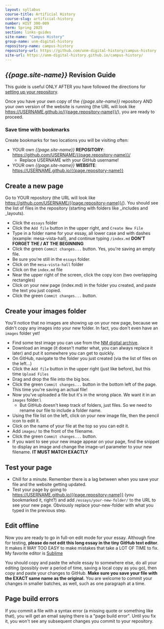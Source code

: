 ```yaml
---
layout: syllabus
course-title: Artificial History
course-slug: artificial-history
number: HIST 300-009
term: Spring 2025
section: links-guides
site-name: "Campus History"
group-name: unm-digital-history
repository-name: campus-history
repository-url: https://github.com/unm-digital-history/campus-history
site-url: https://unm-digital-history.github.io/campus-history/
---
```


## _{{page.site-name}}_ Revision Guide

This guide is useful ONLY AFTER you have followed the directions for [setting up your repository](campus-history-setup).

Once you have your own copy of the  _{{page.site-name}}_ repository AND your own version of the website is running (the URL will look like https://USERNAME.github.io/{{page.repository-name}}/), you are ready to proceed.

### Save time with bookmarks
Create bookmarks for two locations you will be visiting often:
- YOUR own _{{page.site-name}}_ **REPOSITORY**: https://github.com/USERNAME/{{page.repository-name}}/
  - Replace USERNAME with your GitHub username!
- YOUR own _{{page.site-name}}_ **WEBSITE**: https://USERNAME.github.io/{{page.repository-name}}

## Create a new page
Go to YOUR repository (the URL will look like https://github.com/USERNAME/{{page.repository-name}}/). You should see the list of files in the repository (starting with folders like _includes and _layouts).

- Click the `essays` folder 
- Click the `Add file` button in the upper right, and `Create New File`
- Type in a folder name for your essay, all lower case and with dashes (example: mesa-vista-hall), and continue typing `/index.md` **DON'T FORGET THE / AT THE BEGINNING**
- Click the green `Commit changes...` button. Yes, you're saving an empty file.
- Be sure you're still in the `essays` folder.
- Click on the `mesa-vista-hall` folder
- Click on the `index.md` file 
- Near the upper right of the screen, click the copy icon (two overlapping rectangles)
- Click on your new page (index.md) in the folder you created, and paste the text you just copied.
 - Click the green `Commit changes...` button.

## Create your images folder
You'll notice that no images are showing up on your new page, because we didn't copy any images into your new folder. In fact, you don't even have an `images` folder yet!
- Find some test image you can use from the [NM digital archive](https://econtent.unm.edu/).
- Download an image (it doesn't matter what, you can always replace it later) and put it somewhere you can get to quickly.
- On GitHub, navigate to the folder you just created (via the list of files on the left...)
- Click the `Add file` button in the upper right (just like before), but this time `Upload Files`
- Drag and drop the file into the big box.
- Click the green `Commit changes...` button in the bottom left of the page. This time you're saving an actual file!
- Now you've uploaded a file but it's in the wrong place. We want it in an `images` folder.\
  - But GitHub doesn't keep track of folders, just files. So we need to rename our file to include a folder name.
- Using the file list on the left, click on your new image file, then the pencil icon to edit it.
- Click on the name of your file at the top so you can edit it.
- Add `images/` to the front of the filename.
- Click the green `Commit changes...` button.
- If you want to see your new image appear on your page, find the snippet to display an image and change the image-url parameter to your new filename. **IT MUST MATCH EXACTLY**



## Test your page
- Chill for a minute. Remember there is a lag between when you save your file and the website getting updated.
- Test your page by going to https://USERNAME.github.io/{{page.repository-name}} (you bookmarked it, right?) and add  `/essays/your-new-folder/` to the URL to see your new page. Obviously replace your-new-folder with what you typed in the previous step.

## Edit offline
Now you are ready to go in full-on edit mode for your essay. Although fine for testing, **please do not edit this long essay in the tiny GitHub text editor**. It makes it WAY TOO EASY to make mistakes that take a LOT OF TIME to fix. My favorite editor is [Sublime](https://www.sublimetext.com/)

You should copy and paste the whole essay to somewhere else, do all your editing (possibly over a period of time, saving a local copy as you go), then copy and paste your changes to GitHub. **Make sure you save your file with the EXACT same name as the original.** You are welcome to commit your changes in smaller batches, as well, such as one paragraph at a time.

## Page build errors
If you commit a file with a syntax error (a missing quote or something like that), you will get an email saying there is a "page build error". Until you fix it, you won't see any subsequent changes you commit to your repository.


